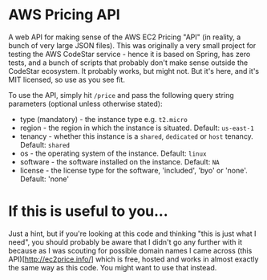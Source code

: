 AWS Pricing API
====

A web API for making sense of the AWS EC2 Pricing "API" (in reality, a bunch of very large JSON files).  This was originally
a very small project for testing the AWS CodeStar service - hence it is based on Spring, has zero tests, and a bunch of scripts
that probably don't make sense outside the CodeStar ecosystem. It probably works, but might not. But it's here, and it's MIT licensed, 
so use as you see fit. 

To use the API, simply hit `/price` and pass the following query string parameters (optional unless otherwise stated):

* type (mandatory) - the instance type e.g. `t2.micro`
* region - the region in which the instance is situated. Default: `us-east-1`
* tenancy - whether this instance is a `shared`, `dedicated` or `host` tenancy. Default: `shared`
* os - the operating system of the instance. Default: `linux`
* software - the software installed on the instance. Default: `NA`
* license - the license type for the software, 'included', 'byo' or 'none'. Default: 'none'

If this is useful to you...
=====
Just a hint, but if you're looking at this code and thinking "this is just what I need", you should probably be aware
that I didn't go any further with it because as I was scouting for possible domain names I came across (this API)[http://ec2price.info/] 
which is free, hosted and works in almost exactly the same way as this code. You might want to use that instead.